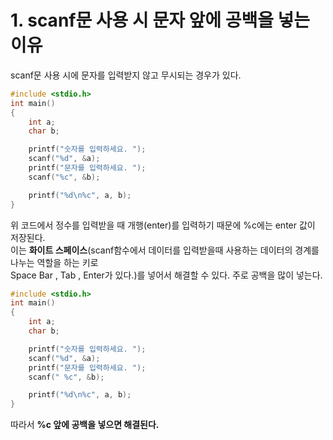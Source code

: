 # 1. scanf문 사용 시 문자 앞에 공백을 넣는 이유

scanf문 사용 시에 문자를 입력받지 않고 무시되는 경우가 있다.
```c
#include <stdio.h>
int main()
{
	int a;
	char b;

	printf("숫자를 입력하세요. ");
	scanf("%d", &a);
	printf("문자를 입력하세요. ");
	scanf("%c", &b);

	printf("%d\n%c", a, b);
}
```
위 코드에서 정수를 입력받을 때 개행(enter)를 입력하기 때문에 %c에는 enter 값이 저장된다.  
이는 **화이트 스페이스**(scanf함수에서 데이터를 입력받을때 사용하는 데이터의 경계를 나누는 역할을 하는 키로   
Space Bar , Tab , Enter가 있다.)를 넣어서 해결할 수 있다. 주로 공백을 많이 넣는다.
```c
#include <stdio.h>
int main()
{
	int a;
	char b;

	printf("숫자를 입력하세요. ");
	scanf("%d", &a);
	printf("문자를 입력하세요. ");
	scanf(" %c", &b);

	printf("%d\n%c", a, b);
}
```
따라서 **%c 앞에 공백을 넣으면 해결된다.**
